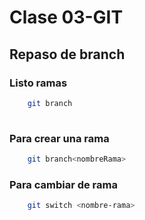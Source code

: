 # Clase 03-GIT

## Repaso de branch

### Listo ramas
```sh
    git branch
    
``` 
### Para crear una rama

```sh
    git branch<nombreRama>
```

### Para cambiar de rama

```sh
    git switch <nombre-rama>
    
``` 
